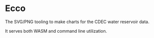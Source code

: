 # Ecco

The SVG/PNG tooling to make charts for the CDEC water reservoir data.  

It serves both WASM and command line utilization.